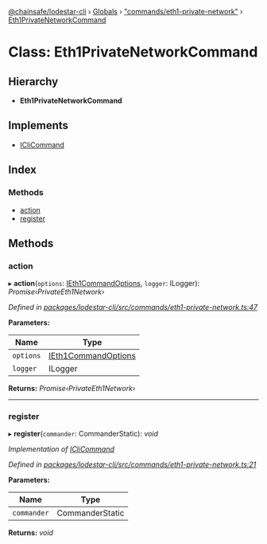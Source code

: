 [@chainsafe/lodestar-cli](../README.md) › [Globals](../globals.md) › ["commands/eth1-private-network"](../modules/_commands_eth1_private_network_.md) › [Eth1PrivateNetworkCommand](_commands_eth1_private_network_.eth1privatenetworkcommand.md)

# Class: Eth1PrivateNetworkCommand

## Hierarchy

* **Eth1PrivateNetworkCommand**

## Implements

* [ICliCommand](../interfaces/_commands_interface_.iclicommand.md)

## Index

### Methods

* [action](_commands_eth1_private_network_.eth1privatenetworkcommand.md#action)
* [register](_commands_eth1_private_network_.eth1privatenetworkcommand.md#register)

## Methods

###  action

▸ **action**(`options`: [IEth1CommandOptions](../interfaces/_commands_eth1_private_network_.ieth1commandoptions.md), `logger`: ILogger): *Promise‹PrivateEth1Network›*

*Defined in [packages/lodestar-cli/src/commands/eth1-private-network.ts:47](https://github.com/ChainSafe/lodestar/blob/2fb982b/packages/lodestar-cli/src/commands/eth1-private-network.ts#L47)*

**Parameters:**

Name | Type |
------ | ------ |
`options` | [IEth1CommandOptions](../interfaces/_commands_eth1_private_network_.ieth1commandoptions.md) |
`logger` | ILogger |

**Returns:** *Promise‹PrivateEth1Network›*

___

###  register

▸ **register**(`commander`: CommanderStatic): *void*

*Implementation of [ICliCommand](../interfaces/_commands_interface_.iclicommand.md)*

*Defined in [packages/lodestar-cli/src/commands/eth1-private-network.ts:21](https://github.com/ChainSafe/lodestar/blob/2fb982b/packages/lodestar-cli/src/commands/eth1-private-network.ts#L21)*

**Parameters:**

Name | Type |
------ | ------ |
`commander` | CommanderStatic |

**Returns:** *void*
